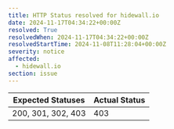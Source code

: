 ```yaml
---
title: HTTP Status resolved for hidewall.io
date: 2024-11-17T04:34:22+00:00Z
resolved: True
resolvedWhen: 2024-11-17T04:34:22+00:00Z
resolvedStartTime: 2024-11-08T11:28:04+00:00Z
severity: notice
affected:
  - hidewall.io
section: issue
---
```


| Expected Statuses | Actual Status  |
|-------------------|----------------|
| 200, 301, 302, 403 | 403 |

